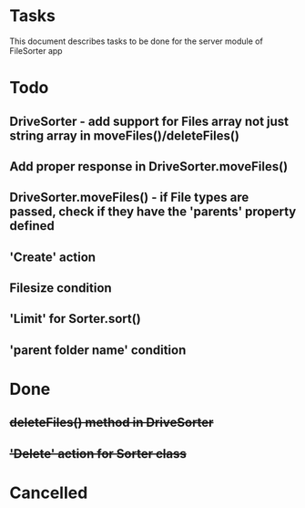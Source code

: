 # Tasks

This document describes tasks to be done for the server module of FileSorter app

# Todo

## DriveSorter - add support for Files array not just string array in moveFiles()/deleteFiles()

## Add proper response in DriveSorter.moveFiles()

## DriveSorter.moveFiles() - if File types are passed, check if they have the 'parents' property defined

## 'Create' action

## Filesize condition

## 'Limit' for Sorter.sort()

## 'parent folder name' condition

# Done

## ~~deleteFiles() method in DriveSorter~~

## ~~'Delete' action for Sorter class~~

# Cancelled